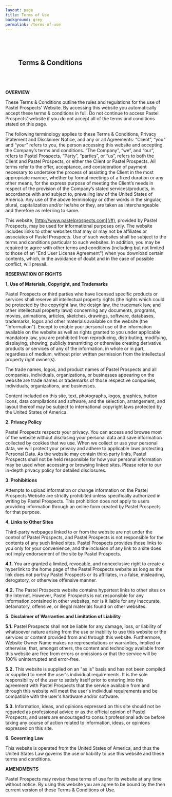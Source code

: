 ```yaml
---
layout: page
title: Terms of Use
background: grey
permalink: /terms-of-use
---
```


<div style="padding: 40px;" class="col-lg-12 text-center">
	<h2 class="section-heading text-uppercase">Terms & Conditions</h2>
</div>

**OVERVIEW**

These Terms & Conditions outline the rules and regulations for the use of Pastel Prospects' Website. By accessing this website you automatically accept these terms & conditions in full. Do not continue to access Pastel Prospects' website if you do not accept all of the terms and conditions stated on this page.

The following terminology applies to these Terms & Conditions, Privacy Statement and Disclaimer Notice, and any or all Agreements: “Client”, “you” and “your” refers to you, the person accessing this website and accepting the Company’s terms and conditions. “The Company”, “we”, and “our”, refers to Pastel Prospects. “Party”, “parties”, or “us”, refers to both the Client and Pastel Prospects, or either the Client or Pastel Prospects. All terms refer to the offer, acceptance, and consideration of payment necessary to undertake the process of assisting the Client in the most appropriate manner, whether by formal meetings of a fixed duration or any other means, for the express purpose of meeting the Client’s needs in respect of the provision of the Company’s stated services/products, in accordance with and subject to, prevailing law of the United States of America. Any use of the above terminology or other words in the singular, plural, capitalization and/or he/she or they, are taken as interchangeable and therefore as referring to same.

This website, [http://www.pastelprospects.com](/#), provided by Pastel Prospects, may be used for informational purposes only. The website includes links to other websites that may or may not be affiliates or associates of Pastel Prospects. Use of such websites shall be subject to the terms and conditions particular to such websites. In addition, you may be required to agree with other terms and conditions (including but not limited to those of an "End User License Agreement") when you download certain contents, which, in the avoidance of doubt and in the case of possible conflict, will prevail.

**RESERVATION OF RIGHTS**

**1. Use of Materials, Copyright, and Trademarks**

Pastel Prospects or third parties who have licensed specific products or services shall reserve all intellectual property rights (the rights which could be protected by the copyright law, the design law, the trademark law, and other intellectual property laws) concerning any documents, programs, movies, animations, articles, sketches, drawings, software, databases, trademarks, logos and other materials available on the website (the "Information"). Except to enable your personal use of the information available on the website as well as rights granted to you under applicable mandatory law, you are prohibited from reproducing, distributing, modifying, displaying, showing, publicly transmitting or otherwise creating derivative products or services of any of the information, in whole or in part, regardless of medium, without prior written permission from the intellectual property right owner(s).

The trade names, logos, and product names of Pastel Prospects and all companies, individuals, organizations, or businesses appearing on the website are trade names or trademarks of those respective companies, individuals, organizations, and businesses.

Content included on this site, text, photographs, logos, graphics, button icons, data compilations and software, and the selection, arrangement, and layout thereof may be subject to international copyright laws protected by the United States of America.

**2. Privacy Policy**

Pastel Prospects respects your privacy. You can access and browse most of the website without disclosing your personal data and save information collected by cookies that we use. When we collect or use your personal data, we will protect your privacy and adhere to applicable laws protecting Personal Data. As the website may contain third-party links, Pastel Prospects shall not be held responsible for how your personal information may be used when accessing or browsing linked sites. Please refer to our in-depth privacy policy for detailed disclosures. 

**3. Prohibitions**

Attempts to upload information or change information on the Pastel Prospects Website are strictly prohibited unless specifically authorized in writing by Pastel Prospects. This prohibition does not apply to users providing information through an online form created by Pastel Prospects for that purpose.

**4. Links to Other Sites**

Third-party webpages linked to or from the website are not under the control of Pastel Prospects, and Pastel Prospects is not responsible for the contents of any such linked sites. Pastel Prospects provides those links to you only for your convenience, and the inclusion of any link to a site does not imply endorsement of the site by Pastel Prospects.

**4.1.** You are granted a limited, revocable, and nonexclusive right to create a hyperlink to the home page of the Pastel Prospects website as long as the link does not portray Pastel Prospects or its affiliates, in a false, misleading, derogatory, or otherwise offensive manner.

**4.2.** The Pastel Prospects website contains hypertext links to other sites on the Internet. However, Pastel Prospects is not responsible for any information contained in other websites, nor is it liable for any inaccurate, defamatory, offensive, or illegal materials found on other websites.

**5. Disclaimer of Warranties and Limitation of Liability**

**5.1.** Pastel Prospects shall not be liable for any damage, loss, or liability of whatsoever nature arising from the use or inability to use this website or the services or content provided from and through this website. Furthermore, Website Owner Name makes no representations or warranties, implied or otherwise, that, amongst others, the content and technology available from this website are free from errors or omissions or that the service will be 100% uninterrupted and error-free.

**5.2.** This website is supplied on an "as is" basis and has not been compiled or supplied to meet the user's individual requirements. It is the sole responsibility of the user to satisfy itself prior to entering into this agreement with Pastel Prospects that the service available from and through this website will meet the user's individual requirements and be compatible with the user's hardware and/or software.

**5.3.** Information, ideas, and opinions expressed on this site should not be regarded as professional advice or as the official opinion of Pastel Prospects, and users are encouraged to consult professional advice before taking any course of action related to information, ideas, or opinions expressed on this site.

**6. Governing Law**

This website is operated from the United States of America, and thus the United States Law governs the use or liability to use this website and these terms and conditions.

**AMENDMENTS**

Pastel Prospects may revise these terms of use for its website at any time without notice. By using this website you are agree to be bound by the then current version of these Terms & Conditions of Use.